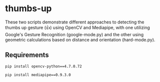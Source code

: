 # thumbs-up
These two scripts demonstrate different approaches to detecting the thumbs up gesture (👍) using OpenCV and Mediapipe, with one utilizing Google's Gesture Recognition (google-mode.py) and the other using geometric calculations based on distance and orientation (hard-mode.py).

## Requirements
`pip install opencv-python==4.7.0.72`

`pip install mediapipe==0.9.3.0`
